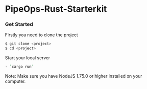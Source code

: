 # PipeOps-Rust-Starterkit 

### Get Started
Firstly you need to clone the project 

```bash
$ git clone <project>
$ cd <project>
```

Start your local server

```bash
- `cargo run`
```

Note: Make sure you have NodeJS 1.75.0 or higher installed on your computer.
